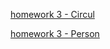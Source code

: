 [homework 3 - Circul](https://din5050.github.io/Java/homework3/src/homwowrks/Circul.java)

[homework 3 - Person](https://din5050.github.io/Java/homework3/src/homwowrks/Person.java)

